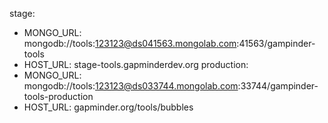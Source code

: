 stage:
  - MONGO_URL: mongodb://tools:123123@ds041563.mongolab.com:41563/gampinder-tools
  - HOST_URL: stage-tools.gapminderdev.org
production:
  - MONGO_URL: mongodb://tools:123123@ds033744.mongolab.com:33744/gampinder-tools-production
  - HOST_URL: gapminder.org/tools/bubbles
